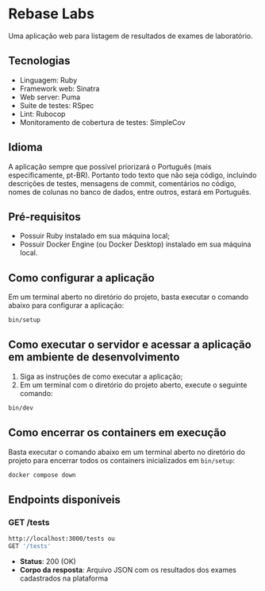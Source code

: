 # Rebase Labs

Uma aplicação web para listagem de resultados de exames de laboratório.

## Tecnologias

- Linguagem: Ruby
- Framework web: Sinatra
- Web server: Puma
- Suite de testes: RSpec
- Lint: Rubocop
- Monitoramento de cobertura de testes: SimpleCov

## Idioma
A aplicação sempre que possível priorizará o Português (mais especificamente, pt-BR). Portanto todo texto que não seja código, incluíndo descrições de testes, mensagens de commit, comentários no código, nomes de colunas no banco de dados, entre outros, estará em Português. 

## Pré-requisitos
- Possuir Ruby instalado em sua máquina local;
- Possuir Docker Engine (ou Docker Desktop) instalado em sua máquina local.

## Como configurar a aplicação

Em um terminal aberto no diretório do projeto, basta executar o comando abaixo para configurar a aplicação:

```bash
bin/setup
```

## Como executar o servidor e acessar a aplicação em ambiente de desenvolvimento
1. Siga as instruções de como executar a aplicação;
2. Em um terminal com o diretório do projeto aberto, execute o seguinte comando: 
```bash
bin/dev
```

## Como encerrar os containers em execução

Basta executar o comando abaixo em um terminal aberto no diretório do projeto para encerrar todos os containers inicializados em `bin/setup`:

```bash
docker compose down
```
## Endpoints disponíveis

### GET /tests
```bash
http://localhost:3000/tests ou
GET '/tests'
```
- **Status**: 200 (OK)
- **Corpo da resposta**: Arquivo JSON com os resultados dos exames cadastrados na plataforma